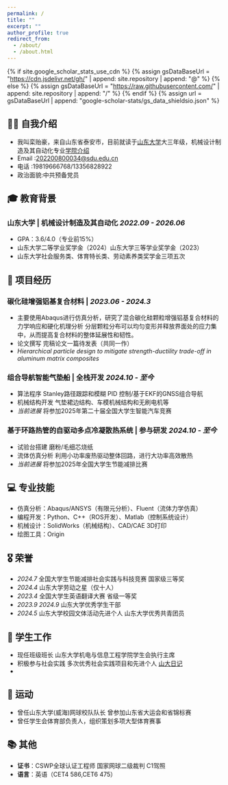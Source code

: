 ```yaml
---
permalink: /
title: ""
excerpt: ""
author_profile: true
redirect_from: 
  - /about/
  - /about.html
---
```


{% if site.google_scholar_stats_use_cdn %}
{% assign gsDataBaseUrl = "https://cdn.jsdelivr.net/gh/" | append: site.repository | append: "@" %}
{% else %}
{% assign gsDataBaseUrl = "https://raw.githubusercontent.com/" | append: site.repository | append: "/" %}
{% endif %}
{% assign url = gsDataBaseUrl | append: "google-scholar-stats/gs_data_shieldsio.json" %}

<span class='anchor' id='about-me'></span>

## 👨‍🎓 自我介绍
- 我叫栾贻豪，来自山东省泰安市，目前就读于[山东大学](https://www.wh.sdu.edu.cn/)大三年级，机械设计制造及其自动化专业[学院介绍](https://ie.wh.sdu.edu.cn/index.htm)
- Email  :202200800034@sdu.edu.cn
-  电话  :19819666768/13356828922
- 政治面貌:中共预备党员



## 🎓 教育背景
### 山东大学 | 机械设计制造及其自动化 *2022.09 - 2026.06*
- GPA：3.6/4.0（专业前15%）
- 山东大学二等学业奖学金（2024）山东大学三等学业奖学金（2023）
- 山东大学社会服务类、体育特长类、劳动素养类奖学金三项五次


## 🚀 项目经历

### 碳化硅增强铝基复合材料 |  *2023.06 - 2024.3*
- 主要使用Abaqus进行仿真分析，研究了混合碳化硅颗粒增强铝基复合材料的力学响应和硬化机理分析
  分层颗粒分布可以均匀变形并释放界面处的应力集中，从而提高复合材料的整体延展性和韧性。
- 论文撰写 完稿论文一篇待发表（共同一作）
- *Hierarchical particle design to mitigate strength-ductility trade-off in aluminum matrix composites*

### 组合导航智能气垫船 | 全栈开发 *2024.10 - 至今*
- 算法程序 Stanley路径跟踪和模糊 PID 控制/基于EKF的GNSS组合导航
- 机械结构开发 气垫裙边结构、车模机械结构和无刷电机等
- *当前进展* 将参加2025年第二十届全国大学生智能汽车竞赛

### 基于环路热管的自驱动多点冷凝散热系统 | 参与研发 *2024.10 - 至今*
- 试验台搭建 磨粉/毛细芯烧纸
- 流体仿真分析 利用小功率废热驱动整体回路，进行大功率高效散热
- *当前进展* 将参加2025年全国大学生节能减排比赛

## 💻 专业技能

- 仿真分析：Abaqus/ANSYS（有限元分析）、Fluent（流体力学仿真）  
- 编程开发：Python、C++（ROS开发）、Matlab（控制系统设计）  
- 机械设计：SolidWorks（机械结构）、CAD/CAE 3D打印
- 绘图工具：Origin

## 🎖 荣誉
- *2024.7* 全国大学生节能减排社会实践与科技竞赛 国家级三等奖
- *2024.4* 山东大学劳动之星（仅十人）
- *2023.4* 全国大学生英语翻译大赛 省级一等奖
- *2023.9* *2024.9* 山东大学优秀学生干部
- *2024.5* 山东大学校园文体活动先进个人 山东大学优秀共青团员

## 🎾 学生工作
- 现任班级班长  山东大学机电与信息工程学院学生会执行主席
- 积极参与社会实践 多次优秀社会实践项目和先进个人 [山大日记](https://www.sdrj.sdu.edu.cn/info/1003/38434.htm)
- 


## 🎾 运动
- 曾任山东大学(威海)网球校队队长 曾参加山东省大运会和省锦标赛
- 曾任学生会体育部负责人，组织策划多项大型体育赛事

  
## 📚 其他
- **证书**：CSWP全球认证工程师  国家网球二级裁判 C1驾照
- **语言**：英语（CET4 586,CET6 475）


